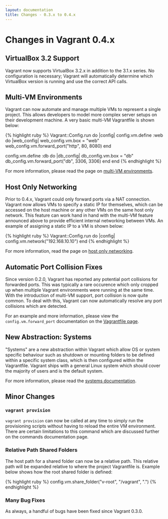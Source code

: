```yaml
---
layout: documentation
title: Changes - 0.3.x to 0.4.x
---
```

# Changes in Vagrant 0.4.x

## VirtualBox 3.2 Support

Vagrant now supports VirtualBox 3.2.x in addition to the 3.1.x series.
No configuration is necessary; Vagrant will automatically determine which
VirtualBox version is running and use the correct API calls.

## Multi-VM Environments

Vagrant can now automate and manage multiple VMs to represent a single
project. This allows developers to model more complex server setups on
their development machine. A very basic multi-VM Vagrantfile is shown
below:

{% highlight ruby %}
Vagrant::Config.run do |config|
  config.vm.define :web do |web_config|
    web_config.vm.box = "web"
    web_config.vm.forward_port("http", 80, 8080)
  end

  config.vm.define :db do |db_config|
    db_config.vm.box = "db"
    db_config.vm.forward_port("db", 3306, 3306)
  end
end
{% endhighlight %}

For more information, please read the page on [multi-VM environments](/v1/docs/multivm.html).

## Host Only Networking

Prior to 0.4.x, Vagrant could only forward ports via a NAT connection.
Vagrant now allows VMs to specify a static IP for themselves, which
can be accessed on the host machine or any other VMs on the same
host only network. This feature can work hand in hand with the multi-VM
feature announced above to provide efficient internal networking between
VMs. An example of assigning a static IP to a VM is shown below:

{% highlight ruby %}
Vagrant::Config.run do |config|
  config.vm.network("192.168.10.10")
end
{% endhighlight %}

For more information, read the page on [host only networking](/v1/docs/host_only_networking.html).

## Automatic Port Collision Fixes

Since version 0.2.0, Vagrant has reported any potential port collisions
for forwarded ports. This was typically a rare occurence which only cropped
up when multiple Vagrant environments were running at the same time. With
the introduction of multi-VM support, port collision is now quite common.
To deal with this, Vagrant can now automatically resolve any port collisions
which are detected.

For an example and more information, please view the `config.vm.forward_port`
documentation on the [Vagrantfile page](/v1/docs/vagrantfile.html#config-vm-forwardport).

## New Abstraction: Systems

"Systems" are a new abstraction within Vagrant which allow OS or system
specific behaviour such as shutdown or mounting folders to be defined within
a specific system class, which is then configured within the Vagrantfile.
Vagrant ships with a general Linux system which should cover the majority
of users and is the default system.

For more information, please read the [systems documentation](/v1/docs/systems.html).

## Minor Changes

### `vagrant provision`

`vagrant provision` can now be called at any time to simply run the provisioning
scripts without having to reload the entire VM environment. There are certain
limitations to this command which are discussed further on the commands
documentation page.

### Relative Path Shared Folders

The host path for a shared folder can now be a relative path. This relative
path will be expanded relative to where the project Vagrantfile is. Example
below shows how the root shared folder is defined:

{% highlight ruby %}
config.vm.share_folder("v-root", "/vagrant", ".")
{% endhighlight %}

### Many Bug Fixes

As always, a handful of bugs have been fixed since Vagrant 0.3.0.

